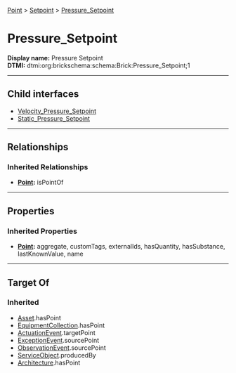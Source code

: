 [Point](../../Point.md) > [Setpoint](../Setpoint.md) > [Pressure_Setpoint](#)
# Pressure_Setpoint

**Display name:** Pressure Setpoint<br />
**DTMI:** dtmi:org:brickschema:schema:Brick:Pressure_Setpoint;1

---

## Child interfaces
* [Velocity_Pressure_Setpoint](Velocity_Pressure_Setpoint.md)
* [Static_Pressure_Setpoint](Static_Pressure_Setpoint/Static_Pressure_Setpoint.md)

---

## Relationships
### Inherited Relationships
* **[Point](../../Point.md):** isPointOf

---

## Properties
### Inherited Properties
* **[Point](../../Point.md):** aggregate, customTags, externalIds, hasQuantity, hasSubstance, lastKnownValue, name

---

## Target Of
### Inherited
* [Asset](../../../Asset/Asset.md).hasPoint
* [EquipmentCollection](../../../Collection/AssetCollection/EquipmentCollection/EquipmentCollection.md).hasPoint
* [ActuationEvent](../../../Event/PointEvent/ActuationEvent.md).targetPoint
* [ExceptionEvent](../../../Event/PointEvent/ExceptionEvent.md).sourcePoint
* [ObservationEvent](../../../Event/PointEvent/ObservationEvent.md).sourcePoint
* [ServiceObject](../../../Information/ServiceObject/ServiceObject.md).producedBy
* [Architecture](../../../Space/Architecture/Architecture.md).hasPoint
